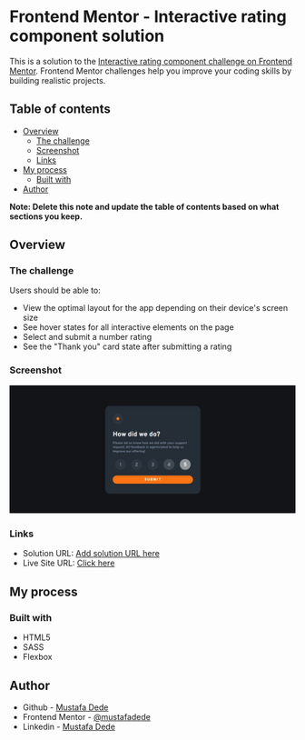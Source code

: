 # Frontend Mentor - Interactive rating component solution

This is a solution to the [Interactive rating component challenge on Frontend Mentor](https://www.frontendmentor.io/challenges/interactive-rating-component-koxpeBUmI). Frontend Mentor challenges help you improve your coding skills by building realistic projects. 

## Table of contents

- [Overview](#overview)
  - [The challenge](#the-challenge)
  - [Screenshot](#screenshot)
  - [Links](#links)
- [My process](#my-process)
  - [Built with](#built-with)
- [Author](#author)

**Note: Delete this note and update the table of contents based on what sections you keep.**

## Overview

### The challenge

Users should be able to:

- View the optimal layout for the app depending on their device's screen size
- See hover states for all interactive elements on the page
- Select and submit a number rating
- See the "Thank you" card state after submitting a rating

### Screenshot

![Desktop](./screenshot.jpg)

### Links

- Solution URL: [Add solution URL here](https://your-solution-url.com)
- Live Site URL: [Click here](https://mustafadede.github.io/interactive-rating-component/)

## My process

### Built with

- HTML5
- SASS
- Flexbox

## Author

- Github - [Mustafa Dede](https://github.com/mustafadede)
- Frontend Mentor - [@mustafadede](https://www.frontendmentor.io/profile/mustafadede)
- Linkedin - [Mustafa Dede](https://linkedin.com/in/mustafa-dede-9a38a1192/)
